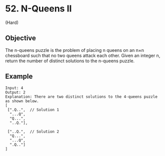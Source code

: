 # 52. N-Queens II
(Hard)
## Objective
The n-queens puzzle is the problem of placing n queens on an n×n chessboard such that no two queens attack each other.
Given an integer n, return the number of distinct solutions to the n-queens puzzle.

## Example
```
Input: 4
Output: 2
Explanation: There are two distinct solutions to the 4-queens puzzle as shown below.
[
 [".Q..",  // Solution 1
  "...Q",
  "Q...",
  "..Q."],

 ["..Q.",  // Solution 2
  "Q...",
  "...Q",
  ".Q.."]
]
```
